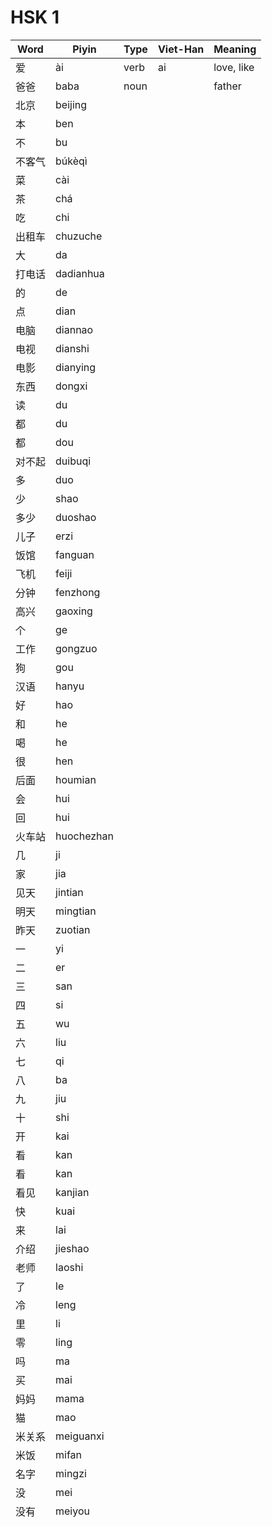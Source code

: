 # HSK 1

| Word   | Piyin      | Type | Viet-Han | Meaning    |
| ------ | ---------- | ---- | -------- | ---------- |
| 爱     | ài         | verb | ai       | love, like |
| 爸爸   | baba       | noun |          | father     |
| 北京   | beijing    |      |          |            |
| 本     | ben        |      |          |            |
| 不     | bu         |      |          |            |
| 不客气 | búkèqì     |      |          |            |
| 菜     | cài        |      |          |            |
| 茶     | chá        |      |          |            |
| 吃     | chi        |      |          |            |
| 出租车 | chuzuche   |      |          |            |
| 大     | da         |      |          |            |
| 打电话 | dadianhua  |      |          |            |
| 的     | de         |      |          |            |
| 点     | dian       |      |          |            |
| 电脑   | diannao    |      |          |            |
| 电视   | dianshi    |      |          |            |
| 电影   | dianying   |      |          |            |
| 东西   | dongxi     |      |          |            |
| 读     | du         |      |          |            |
| 都     | du         |      |          |            |
| 都     | dou        |      |          |            |
| 对不起 | duibuqi    |      |          |            |
| 多     | duo        |      |          |            |
| 少     | shao       |      |          |            |
| 多少   | duoshao    |      |          |            |
| 儿子   | erzi       |      |          |            |
| 饭馆   | fanguan    |      |          |            |
| 飞机   | feiji      |      |          |            |
| 分钟   | fenzhong   |      |          |            |
| 高兴   | gaoxing    |      |          |            |
| 个     | ge         |      |          |            |
| 工作   | gongzuo    |      |          |            |
| 狗     | gou        |      |          |            |
| 汉语   | hanyu      |      |          |            |
| 好     | hao        |      |          |            |
| 和     | he         |      |          |            |
| 喝     | he         |      |          |            |
| 很     | hen        |      |          |            |
| 后面   | houmian    |      |          |            |
| 会     | hui        |      |          |            |
| 回     | hui        |      |          |            |
| 火车站 | huochezhan |      |          |            |
| 几     | ji         |      |          |            |
| 家     | jia        |      |          |            |
| 见天   | jintian    |      |          |            |
| 明天   | mingtian   |      |          |            |
| 昨天   | zuotian    |      |          |            |
| 一     | yi         |      |          |            |
| 二     | er         |      |          |            |
| 三     | san        |      |          |            |
| 四     | si         |      |          |            |
| 五     | wu         |      |          |            |
| 六     | liu        |      |          |            |
| 七     | qi         |      |          |            |
| 八     | ba         |      |          |            |
| 九     | jiu        |      |          |            |
| 十     | shi        |      |          |            |
| 开     | kai        |      |          |            |
| 看     | kan        |      |          |            |
| 看     | kan        |      |          |            |
| 看见   | kanjian    |      |          |            |
| 快     | kuai       |      |          |            |
| 来     | lai        |      |          |            |
| 介绍   | jieshao    |      |          |            |
| 老师   | laoshi     |      |          |            |
| 了     | le         |      |          |            |
| 冷     | leng       |      |          |            |
| 里     | li         |      |          |            |
| 零     | ling       |      |          |            |
| 吗     | ma         |      |          |            |
| 买     | mai        |      |          |            |
| 妈妈   | mama       |      |          |            |
| 猫     | mao        |      |          |            |
| 米关系 | meiguanxi  |      |          |            |
| 米饭   | mifan      |      |          |            |
| 名字   | mingzi     |      |          |            |
| 没     | mei        |      |          |            |
| 没有   | meiyou           |      |          |            |
|        |            |      |          |            |
|        |            |      |          |            |
|        |            |      |          |            |
|        |            |      |          |            |
|        |            |      |          |            |
|        |            |      |          |            |
|        |            |      |          |            |
|        |            |      |          |            |
|        |            |      |          |            |
|        |            |      |          |            |
|        |            |      |          |            |
|        |            |      |          |            |
|        |            |      |          |            |
|        |            |      |          |            |
|        |            |      |          |            |
|        |            |      |          |            |
|        |            |      |          |            |
|        |            |      |          |            |
|        |            |      |          |            |
|        |            |      |          |            |
|        |            |      |          |            |
|        |            |      |          |            |
|        |            |      |          |            |
|        |            |      |          |            |
|        |            |      |          |            |
|        |            |      |          |            |
|        |            |      |          |            |
|        |            |      |          |            |
|        |            |      |          |            |
|        |            |      |          |            |
|        |            |      |          |            |
|        |            |      |          |            |
|        |            |      |          |            |
|        |            |      |          |            |
|        |            |      |          |            |
|        |            |      |          |            |
|        |            |      |          |            |
|        |            |      |          |            |
|        |            |      |          |            |
|        |            |      |          |            |
|        |            |      |          |            |
|        |            |      |          |            |
|        |            |      |          |            |
|        |            |      |          |            |
|        |            |      |          |            |
|        |            |      |          |            |
|        |            |      |          |            |
|        |            |      |          |            |
|        |            |      |          |            |
|        |            |      |          |            |
|        |            |      |          |            |
|        |            |      |          |            |
|        |            |      |          |            |
|        |            |      |          |            |
|        |            |      |          |            |
|        |            |      |          |            |
|        |            |      |          |            |
|        |            |      |          |            |
|        |            |      |          |            |
|        |            |      |          |            |
|        |            |      |          |            |
|        |            |      |          |            |
|        |            |      |          |            |
|        |            |      |          |            |
|        |            |      |          |            |
|        |            |      |          |            |
|        |            |      |          |            |
|        |            |      |          |            |
|        |            |      |          |            |
|        |            |      |          |            |
|        |            |      |          |            |
|        |            |      |          |            |
|        |            |      |          |            |
|        |            |      |          |            |
|        |            |      |          |            |
|        |            |      |          |            |
|        |            |      |          |            |
|        |            |      |          |            |
|        |            |      |          |            |
|        |            |      |          |            |
|        |            |      |          |            |
|        |            |      |          |            |
|        |            |      |          |            |
|        |            |      |          |            |
|        |            |      |          |            |
|        |            |      |          |            |
|        |            |      |          |            |
|        |            |      |          |            |
|        |            |      |          |            |
|        |            |      |          |            |
|        |            |      |          |            |
|        |            |      |          |            |
|        |            |      |          |            |
|        |            |      |          |            |
|        |            |      |          |            |
|        |            |      |          |            |
|        |            |      |          |            |
|        |            |      |          |            |
|        |            |      |          |            |
|        |            |      |          |            |
|        |            |      |          |            |
|        |            |      |          |            |
|        |            |      |          |            |
|        |            |      |          |            |
|        |            |      |          |            |
|        |            |      |          |            |
|        |            |      |          |            |
|        |            |      |          |            |
|        |            |      |          |            |
|        |            |      |          |            |
|        |            |      |          |            |
|        |            |      |          |            |
|        |            |      |          |            |
|        |            |      |          |            |
|        |            |      |          |            |
|        |            |      |          |            |
|        |            |      |          |            |
|        |            |      |          |            |
|        |            |      |          |            |
|        |            |      |          |            |
|        |            |      |          |            |
|        |            |      |          |            |
|        |            |      |          |            |
|        |            |      |          |            |
|        |            |      |          |            |
|        |            |      |          |            |
|        |            |      |          |            |
|        |            |      |          |            |
|        |            |      |          |            |
|        |            |      |          |            |
|        |            |      |          |            |
|        |            |      |          |            |
|        |            |      |          |            |
|        |            |      |          |            |
|        |            |      |          |            |
|        |            |      |          |            |
|        |            |      |          |            |
|        |            |      |          |            |
|        |            |      |          |            |
|        |            |      |          |            |
|        |            |      |          |            |
|        |            |      |          |            |
|        |            |      |          |            |
|        |            |      |          |            |
|        |            |      |          |            |
|        |            |      |          |            |
|        |            |      |          |            |
|        |            |      |          |            |
|        |            |      |          |            |
|        |            |      |          |            |
|        |            |      |          |            |
|        |            |      |          |            |
|        |            |      |          |            |
|        |            |      |          |            |
|        |            |      |          |            |
|        |            |      |          |            |
|        |            |      |          |            |
|        |            |      |          |            |
|        |            |      |          |            |
|        |            |      |          |            |
|        |            |      |          |            |
|        |            |      |          |            |
|        |            |      |          |            |
|        |            |      |          |            |
|        |            |      |          |            |
|        |            |      |          |            |
|        |            |      |          |            |
|        |            |      |          |            |
|        |            |      |          |            |
|        |            |      |          |            |
|        |            |      |          |            |
|        |            |      |          |            |
|        |            |      |          |            |
|        |            |      |          |            |
|        |            |      |          |            |
|        |            |      |          |            |
|        |            |      |          |            |
|        |            |      |          |            |
|        |            |      |          |            |
|        |            |      |          |            |
|        |            |      |          |            |
|        |            |      |          |            |
|        |            |      |          |            |
|        |            |      |          |            |
|        |            |      |          |            |
|        |            |      |          |            |
|        |            |      |          |            |
|        |            |      |          |            |
|        |            |      |          |            |
|        |            |      |          |            |
|        |            |      |          |            |
|        |            |      |          |            |
|        |            |      |          |            |
|        |            |      |          |            |
|        |            |      |          |            |
|        |            |      |          |            |
|        |            |      |          |            |
|        |            |      |          |            |
|        |            |      |          |            |
|        |            |      |          |            |
|        |            |      |          |            |
|        |            |      |          |            |
|        |            |      |          |            |
|        |            |      |          |            |
|        |            |      |          |            |
|        |            |      |          |            |
|        |            |      |          |            |
|        |            |      |          |            |
|        |            |      |          |            |
|        |            |      |          |            |
|        |            |      |          |            |
|        |            |      |          |            |
|        |            |      |          |            |
|        |            |      |          |            |
|        |            |      |          |            |
|        |            |      |          |            |
|        |            |      |          |            |
|        |            |      |          |            |
|        |            |      |          |            |
|        |            |      |          |            |
|        |            |      |          |            |
|        |            |      |          |            |
|        |            |      |          |            |
|        |            |      |          |            |
|        |            |      |          |            |
|        |            |      |          |            |
|        |            |      |          |            |
|        |            |      |          |            |
|        |            |      |          |            |
|        |            |      |          |            |
|        |            |      |          |            |
|        |            |      |          |            |
|        |            |      |          |            |
|        |            |      |          |            |
|        |            |      |          |            |
|        |            |      |          |            |
|        |            |      |          |            |
|        |            |      |          |            |
|        |            |      |          |            |
|        |            |      |          |            |
|        |            |      |          |            |
|        |            |      |          |            |
|        |            |      |          |            |
|        |            |      |          |            |
|        |            |      |          |            |
|        |            |      |          |            |
|        |            |      |          |            |
|        |            |      |          |            |
|        |            |      |          |            |
|        |            |      |          |            |
|        |            |      |          |            |
|        |            |      |          |            |
|        |            |      |          |            |
|        |            |      |          |            |
|        |            |      |          |            |
|        |            |      |          |            |
|        |            |      |          |            |
|        |            |      |          |            |
|        |            |      |          |            |
|        |            |      |          |            |
|        |            |      |          |            |
|        |            |      |          |            |
|        |            |      |          |            |
|        |            |      |          |            |
|        |            |      |          |            |
|        |            |      |          |            |
|        |            |      |          |            |
|        |            |      |          |            |
|        |            |      |          |            |
|        |            |      |          |            |
|        |            |      |          |            |
|        |            |      |          |            |
|        |            |      |          |            |
|        |            |      |          |            |
|        |            |      |          |            |
|        |            |      |          |            |
|        |            |      |          |            |
|        |            |      |          |            |
|        |            |      |          |            |
